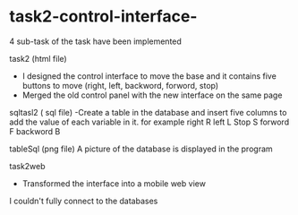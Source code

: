 # task2-control-interface-
4 sub-task of the task have been implemented

task2 (html file)
- I designed the control interface to move the base and it contains five buttons to move (right, left, backword, forword, stop)
- Merged the old control panel with the new interface on the same page


sqltasl2 ( sql file)
-Create a table in the database and insert five columns to add the value of each variable in it.
for example
right R
left  L
Stop  S
forword  F
backword  B



tableSql (png file)
A picture of the database is displayed in the program




task2web
- Transformed the interface into a mobile web view



I couldn't fully connect to the databases
